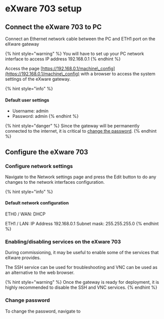# eXware 703 setup

## Connect the eXware 703 to PC

Connect an Ethernet network cable between the PC and ETH1 port on the eXware gateway&#x20;

{% hint style="warning" %}
You will have to set up your PC network interface to access IP address 192.168.0.1
{% endhint %}

&#x20;Access the page [https://192.168.0.1/machine\_config](https://192.168.0.1/machine\_config) with a browser to access the system settings of the eXware gateway.

{% hint style="info" %}
#### Default user settings

* Username: admin
* Password: admin
{% endhint %}

{% hint style="danger" %}
Since the gateway will be permanently connected to the internet, it is critical to [change the password](exware-703-setup.md#change-password).
{% endhint %}

## Configure the eXware 703



### Configure network settings

Navigate to the Network settings page and press the Edit button to do any changes to the network interfaces configuration.

{% hint style="info" %}
#### Default network configuration

ETH0 / WAN: DHCP&#x20;

ETH1 / LAN: IP Address 192.168.0.1 Subnet mask: 255.255.255.0&#x20;
{% endhint %}

### Enabling/disabling services on the eXware 703

During commissioning, it may be useful to enable some of the services that eXware provides.

The SSH service can be used for troubleshooting and VNC can be used as an alternative to the web browser.

{% hint style="warning" %}
Once the gateway is ready for deployment, it is highly recommended to disable the SSH and VNC services.
{% endhint %}

### Change password

To change the password, navigate to&#x20;



